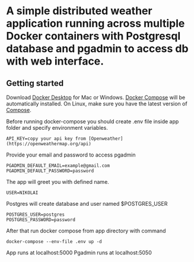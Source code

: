 A simple distributed weather application running across multiple Docker containers
with Postgresql database and pgadmin to access db with web interface.
===

Getting started
---

Download [Docker Desktop](https://www.docker.com/products/docker-desktop) for Mac or Windows. [Docker Compose](https://docs.docker.com/compose) will be automatically installed. On Linux, make sure you have the latest version of [Compose](https://docs.docker.com/compose/install/).

Before running docker-compose you should create .env file inside app folder and specify
environment variables.
```
API_KEY=copy your api key from [Openweather](https://openweathermap.org/api)
```
Provide your email and password to access pgadmin
```
PGADMIN_DEFAULT_EMAIL=example@gmail.com
PGADMIN_DEFAULT_PASSWORD=password
```
The app will greet you with defined name.
```
USER=NIKOLAI
```

Postgres will create database and user named $POSTGRES_USER
```
POSTGRES_USER=postgres
POSTGRES_PASSWORD=password
```

After that run docker compose from app directory with command
```
docker-compose --env-file .env up -d 
```

App runs at localhost:5000
Pgadmin runs at localhost:5050
